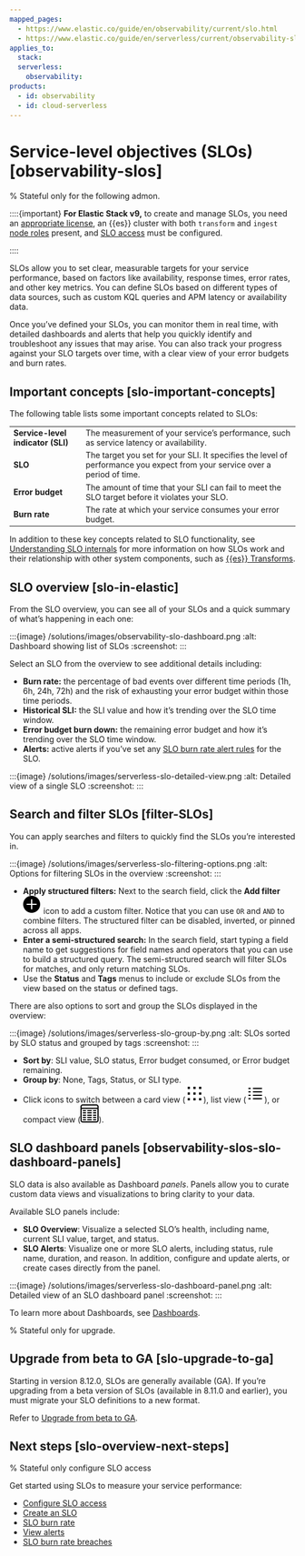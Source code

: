 ```yaml
---
mapped_pages:
  - https://www.elastic.co/guide/en/observability/current/slo.html
  - https://www.elastic.co/guide/en/serverless/current/observability-slos.html
applies_to:
  stack:
  serverless:
    observability:
products:
  - id: observability
  - id: cloud-serverless
---
```

# Service-level objectives (SLOs) [observability-slos]

% Stateful only for the following admon.

::::{important}
**For Elastic Stack v9,** to create and manage SLOs, you need an [appropriate license](https://www.elastic.co/subscriptions), an {{es}} cluster with both `transform` and `ingest` [node roles](elasticsearch://reference/elasticsearch/configuration-reference/node-settings.md#node-roles) present, and [SLO access](/solutions/observability/incident-management/configure-service-level-objective-slo-access.md) must be configured.

::::

SLOs allow you to set clear, measurable targets for your service performance, based on factors like availability, response times, error rates, and other key metrics. You can define SLOs based on different types of data sources, such as custom KQL queries and APM latency or availability data.

Once you’ve defined your SLOs, you can monitor them in real time, with detailed dashboards and alerts that help you quickly identify and troubleshoot any issues that may arise. You can also track your progress against your SLO targets over time, with a clear view of your error budgets and burn rates.


## Important concepts [slo-important-concepts]

The following table lists some important concepts related to SLOs:

|  |  |
| --- | --- |
| **Service-level indicator (SLI)** | The measurement of your service’s performance, such as service latency or availability. |
| **SLO** | The target you set for your SLI. It specifies the level of performance you expect from your service over a period of time. |
| **Error budget** | The amount of time that your SLI can fail to meet the SLO target before it violates your SLO. |
| **Burn rate** | The rate at which your service consumes your error budget. |

In addition to these key concepts related to SLO functionality, see [Understanding SLO internals](/troubleshoot/observability/troubleshoot-service-level-objectives-slos.md#slo-understanding-slos) for more information on how SLOs work and their relationship with other system components, such as [{{es}} Transforms](/explore-analyze/transforms.md).


## SLO overview [slo-in-elastic]

From the SLO overview, you can see all of your SLOs and a quick summary of what’s happening in each one:

:::{image} /solutions/images/observability-slo-dashboard.png
:alt: Dashboard showing list of SLOs
:screenshot:
:::

Select an SLO from the overview to see additional details including:

* **Burn rate:** the percentage of bad events over different time periods (1h, 6h, 24h, 72h) and the risk of exhausting your error budget within those time periods.
* **Historical SLI:** the SLI value and how it’s trending over the SLO time window.
* **Error budget burn down:** the remaining error budget and how it’s trending over the SLO time window.
* **Alerts:** active alerts if you’ve set any [SLO burn rate alert rules](/solutions/observability/incident-management/create-an-slo-burn-rate-rule.md) for the SLO.

:::{image} /solutions/images/serverless-slo-detailed-view.png
:alt: Detailed view of a single SLO
:screenshot:
:::


## Search and filter SLOs [filter-SLOs]

You can apply searches and filters to quickly find the SLOs you’re interested in.

:::{image} /solutions/images/serverless-slo-filtering-options.png
:alt: Options for filtering SLOs in the overview
:screenshot:
:::

* **Apply structured filters:** Next to the search field, click the **Add filter** ![Add filter icon](/solutions/images/serverless-plusInCircleFilled.svg "") icon to add a custom filter. Notice that you can use `OR` and `AND` to combine filters. The structured filter can be disabled, inverted, or pinned across all apps.
* **Enter a semi-structured search:** In the search field, start typing a field name to get suggestions for field names and operators that you can use to build a structured query. The semi-structured search will filter SLOs for matches, and only return matching SLOs.
* Use the **Status** and **Tags** menus to include or exclude SLOs from the view based on the status or defined tags.

There are also options to sort and group the SLOs displayed in the overview:

:::{image} /solutions/images/serverless-slo-group-by.png
:alt: SLOs sorted by SLO status and grouped by tags
:screenshot:
:::

* **Sort by**: SLI value, SLO status, Error budget consumed, or Error budget remaining.
* **Group by**: None, Tags, Status, or SLI type.
* Click icons to switch between a card view (![Card view icon](/solutions/images/serverless-apps.svg "")), list view (![List view icon](/solutions/images/serverless-list.svg "")), or compact view (![Compact view icon](/solutions/images/serverless-tableDensityCompact.svg "")).


## SLO dashboard panels [observability-slos-slo-dashboard-panels]

SLO data is also available as Dashboard *panels*. Panels allow you to curate custom data views and visualizations to bring clarity to your data.

Available SLO panels include:

* **SLO Overview**: Visualize a selected SLO’s health, including name, current SLI value, target, and status.
* **SLO Alerts**: Visualize one or more SLO alerts, including status, rule name, duration, and reason. In addition, configure and update alerts, or create cases directly from the panel.

:::{image} /solutions/images/serverless-slo-dashboard-panel.png
:alt: Detailed view of an SLO dashboard panel
:screenshot:
:::

To learn more about Dashboards, see [Dashboards](/solutions/observability/get-started/get-started-with-dashboards.md).

% Stateful only for upgrade.

## Upgrade from beta to GA [slo-upgrade-to-ga]

Starting in version 8.12.0, SLOs are generally available (GA). If you’re upgrading from a beta version of SLOs (available in 8.11.0 and earlier), you must migrate your SLO definitions to a new format.

Refer to [Upgrade from beta to GA](/troubleshoot/observability/troubleshoot-service-level-objectives-slos.md).


## Next steps [slo-overview-next-steps]

% Stateful only configure SLO access

Get started using SLOs to measure your service performance:

* [Configure SLO access](/solutions/observability/incident-management/configure-service-level-objective-slo-access.md)
* [Create an SLO](/solutions/observability/incident-management/create-an-slo.md)
* [SLO burn rate](/solutions/observability/incident-management/create-an-slo-burn-rate-rule.md)
* [View alerts](/solutions/observability/incident-management/view-alerts.md)
* [SLO burn rate breaches](/solutions/observability/incident-management/triage-slo-burn-rate-breaches.md)